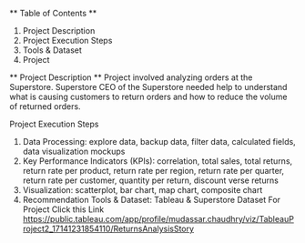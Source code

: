** Table of Contents **
1. Project Description
2. Project Execution Steps 
3. Tools & Dataset
4. Project

** Project Description **
Project involved analyzing orders at the Superstore. Superstore CEO of the Superstore needed help to understand what is causing customers to return orders and how to reduce the volume of returned orders.

Project Execution Steps
1. Data Processing: explore data, backup data, filter data, calculated fields, data visualization mockups
2. Key Performance Indicators (KPIs): correlation, total sales, total returns, return rate per product, return rate per region, return rate per quarter, return rate per customer, quantity per return, discount verse returns
3. Visualization: scatterplot, bar chart, map chart, composite chart
4. Recommendation
Tools & Dataset: Tableau & Superstore Dataset
For Project Click this Link https://public.tableau.com/app/profile/mudassar.chaudhry/viz/TableauProject2_17141231854110/ReturnsAnalysisStory
